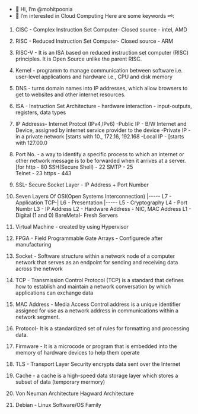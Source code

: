 - 👋 Hi, I’m @mohitpoonia
- 👀 I’m interested in Cloud Computing
Here are some keywords 🗝️:

1. CISC - Complex Instruction Set Computer- Closed source - intel, AMD
2. RISC - Reduced Instruction Set Computer- Closed source - ARM
3. RISC-V  - It is an ISA based on reduced instruction set computer (RISC) principles. It is Open Source unlike the parent RISC.
4. Kernel - programm to manage communication between software i.e. user-level applications and hardware i.e., CPU and disk memory  
5. DNS - turns domain names into IP addresses, which allow browsers to get to websites and other internet resources.
6. ISA - Instruction Set Architecture - hardware interaction - input-outputs, registers, data types
7. IP Addresss- Internet Protcol
 (IPv4,IPv6)     -Public IP - B/W Internet and Device, assigned by internet service provider to the device 
                 -Private IP - in a private network [starts with 10., 172.16, 192.168
                 -Local IP - [starts with 127.00.0
8. Port No. - a way to identify a specific process to which an internet or other network message is to be forwarded when it arrives at a server.[for http - 80
                     SSH(Secure Shell) - 22
                     SMTP - 25  
                     Telnet - 23
                     https - 443
9. SSL- Secure Socket Layer - IP Address + Port Number
10. Seven Layers Of OSI(Open Systems Interconnection)
                   |----- L7 - Application
               TCP-|      L6 - Presentation
                   |----- L5 - Cryptography
                         L4 - Port Numbr
                         L3 - IP Address
                         L2 - Hardware Address - NIC, MAC Address
                         L1 - Digital (1 and 0)
BareMetal- Fresh Servers
11. Virtual Machine - created by using Hypervisor
12. FPGA - Field Programmable Gate Arrays  - Configurede after manufacturing
13. Socket - Software structure within a network node of a computer network that serves as an endpoint for sending and receiving data across the network
14. TCP - Transmission Control Protocol (TCP) is a standard that defines how to establish and maintain a network conversation by which applications can exchange data
15. MAC Address - Media Access Control address is a unique identifier assigned for use as a network address in communications within a network segment.
16. Protocol- It is a standardized set of rules for formatting and processing data.
17. Firmware - It is a microcode or program that is embedded into the memory of hardware devices to help them operate
18. TLS - Transport Layer Security encrypts data sent over the Internet
19. Cache - a cache is a high-speed data storage layer which stores a subset of data (temporary mermory)

20. Von Neuman Architecture 
Hagward Architecture 

21. Debian - Linux Software/OS Family

